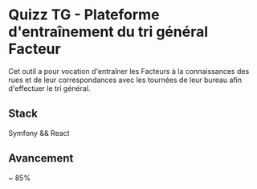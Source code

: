 # Quizz TG - Plateforme d'entraînement du tri général Facteur

Cet outil a pour vocation d'entraîner les Facteurs à la connaissances des rues et de leur correspondances avec les tournées de leur bureau afin d'effectuer le tri général.

## Stack

  Symfony && React
  
## Avancement

  ~ 85%
